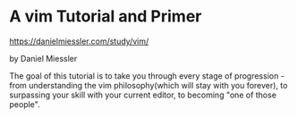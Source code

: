 # A vim Tutorial and Primer

https://danielmiessler.com/study/vim/

by Daniel Miessler

The goal of this tutorial is to take you through every stage of progression - from understanding the vim philosophy(which will stay with you forever), to surpassing your skill with your current editor, to becoming "one of those people".
